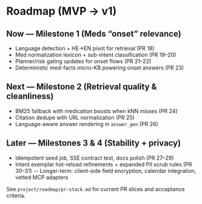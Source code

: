 # Roadmap (MVP → v1)

## Now — Milestone 1 (Meds “onset” relevance)

- Language detection + HE→EN pivot for retrieval (PR 18)
- Med normalization lexicon + sub-intent classification (PR 19–20)
- Planner/risk gating updates for onset flows (PR 21–22)
- Deterministic med-facts micro-KB powering onset answers (PR 23)

## Next — Milestone 2 (Retrieval quality & cleanliness)

- BM25 fallback with medication boosts when kNN misses (PR 24)
- Citation dedupe with URL normalization (PR 25)
- Language-aware answer rendering in `answer_gen` (PR 26)

## Later — Milestones 3 & 4 (Stability + privacy)

- Idempotent seed job, SSE contract test, docs polish (PR 27–29)
- Intent exemplar hot-reload refinements + expanded PII scrub rules (PR 30–31)
-- Longer-term: client-side field encryption, calendar integration, vetted MCP adapters

See `project/roadmap/pr-stack.md` for current PR slices and acceptance criteria.
